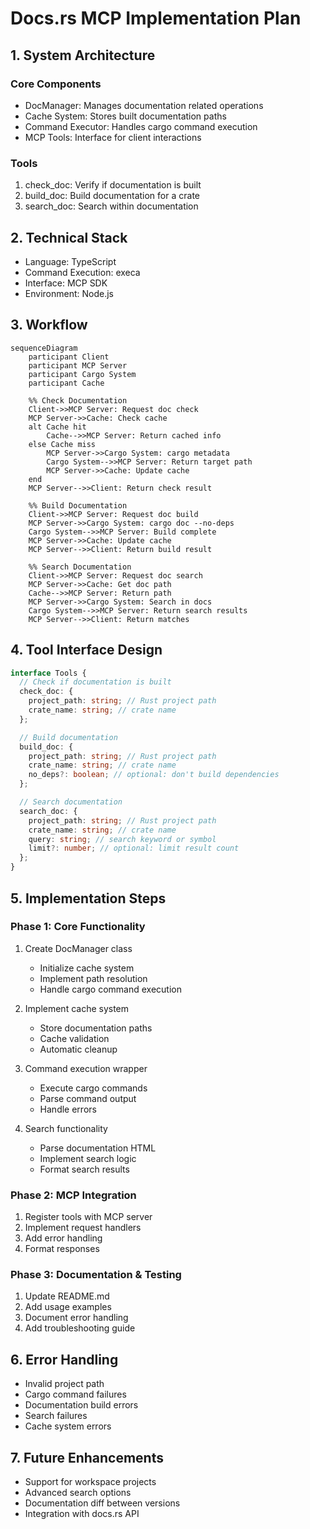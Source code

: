 # Docs.rs MCP Implementation Plan

## 1. System Architecture

### Core Components

- DocManager: Manages documentation related operations
- Cache System: Stores built documentation paths
- Command Executor: Handles cargo command execution
- MCP Tools: Interface for client interactions

### Tools

1. check_doc: Verify if documentation is built
2. build_doc: Build documentation for a crate
3. search_doc: Search within documentation

## 2. Technical Stack

- Language: TypeScript
- Command Execution: execa
- Interface: MCP SDK
- Environment: Node.js

## 3. Workflow

```mermaid
sequenceDiagram
    participant Client
    participant MCP Server
    participant Cargo System
    participant Cache

    %% Check Documentation
    Client->>MCP Server: Request doc check
    MCP Server->>Cache: Check cache
    alt Cache hit
        Cache-->>MCP Server: Return cached info
    else Cache miss
        MCP Server->>Cargo System: cargo metadata
        Cargo System-->>MCP Server: Return target path
        MCP Server->>Cache: Update cache
    end
    MCP Server-->>Client: Return check result

    %% Build Documentation
    Client->>MCP Server: Request doc build
    MCP Server->>Cargo System: cargo doc --no-deps
    Cargo System-->>MCP Server: Build complete
    MCP Server->>Cache: Update cache
    MCP Server-->>Client: Return build result

    %% Search Documentation
    Client->>MCP Server: Request doc search
    MCP Server->>Cache: Get doc path
    Cache-->>MCP Server: Return path
    MCP Server->>Cargo System: Search in docs
    Cargo System-->>MCP Server: Return search results
    MCP Server-->>Client: Return matches
```

## 4. Tool Interface Design

```typescript
interface Tools {
  // Check if documentation is built
  check_doc: {
    project_path: string; // Rust project path
    crate_name: string; // crate name
  };

  // Build documentation
  build_doc: {
    project_path: string; // Rust project path
    crate_name: string; // crate name
    no_deps?: boolean; // optional: don't build dependencies
  };

  // Search documentation
  search_doc: {
    project_path: string; // Rust project path
    crate_name: string; // crate name
    query: string; // search keyword or symbol
    limit?: number; // optional: limit result count
  };
}
```

## 5. Implementation Steps

### Phase 1: Core Functionality

1. Create DocManager class

   - Initialize cache system
   - Implement path resolution
   - Handle cargo command execution

2. Implement cache system

   - Store documentation paths
   - Cache validation
   - Automatic cleanup

3. Command execution wrapper

   - Execute cargo commands
   - Parse command output
   - Handle errors

4. Search functionality
   - Parse documentation HTML
   - Implement search logic
   - Format search results

### Phase 2: MCP Integration

1. Register tools with MCP server
2. Implement request handlers
3. Add error handling
4. Format responses

### Phase 3: Documentation & Testing

1. Update README.md
2. Add usage examples
3. Document error handling
4. Add troubleshooting guide

## 6. Error Handling

- Invalid project path
- Cargo command failures
- Documentation build errors
- Search failures
- Cache system errors

## 7. Future Enhancements

- Support for workspace projects
- Advanced search options
- Documentation diff between versions
- Integration with docs.rs API
